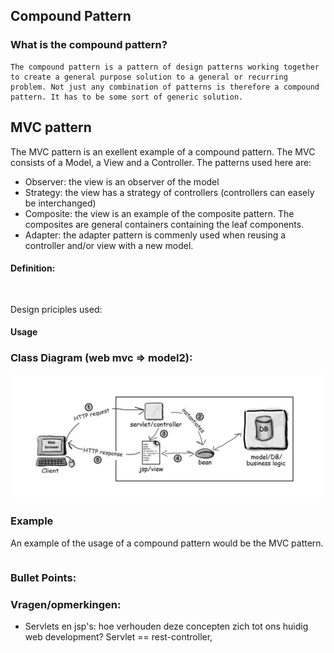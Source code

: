 ## Compound Pattern

### What is the compound pattern?

```
The compound pattern is a pattern of design patterns working together to create a general purpose solution to a general or recurring problem. Not just any combination of patterns is therefore a compound pattern. It has to be some sort of generic solution.

```
## MVC pattern

The MVC pattern is an exellent example of a compound pattern. The MVC consists of a Model, a View and a Controller.
The patterns used here are:
* Observer: the view is an observer of the model
* Strategy: the view has a strategy of controllers (controllers can easely be interchanged)
* Composite: the view is an example of the composite pattern. The composites are general containers containing the leaf components.
* Adapter: the adapter pattern is commenly used when reusing a controller and/or view with a new model.
#### Definition:
```


```

Design priciples used:

#### Usage



### Class Diagram (web mvc => model2):
![alt text](./webMvc.jpeg "Mvc for the web")


### Example

An example of the usage of a compound pattern would be the MVC pattern.

```java

```

### Bullet Points:

### Vragen/opmerkingen:

* Servlets en jsp's: hoe verhouden deze concepten zich tot ons huidig web development? Servlet == rest-controller, 
